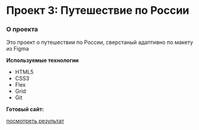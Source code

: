 # Проект 3: Путешествие по России

### О проекта

Это проект о путешествии по России, сверстаный адаптивно по макету из Figma


**Используемые технологии**

* HTML5
* CSS3
* Flex
* Grid
* Git

**Готовый сайт:**

[посмотреть результат](https://www.figma.com/file/OyRWEjU6wBwRe1hapzQoLx/Sprint-3%3A-Russia-%2F-desktop-%2B-mobile?node-id=28503%3A0)

